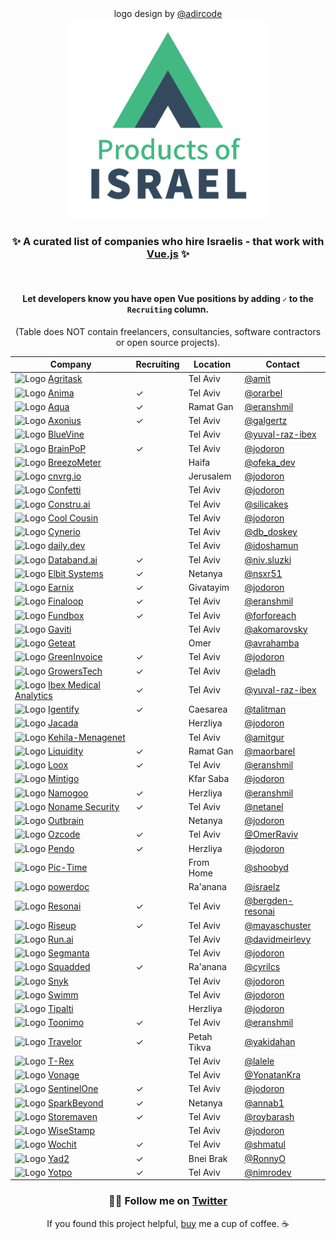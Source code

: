 <div align="center">
    <div>logo design by <a href="https://twitter.com/adircode">@adircode</a></div>
    <img width="320px" src="logo.png" alt="Products of Israel" title="Products of Israel">
    <h3>✨ A curated list of companies who hire Israelis - that work with <a href="https://vuejs.org/">Vue.js</a> ✨</h3>
    <br>

#### Let developers know you have open Vue positions by adding `✓` to the `Recruiting` column.

(Table does NOT contain freelancers, consultancies, software contractors or open source projects).

| Company                                                                                                                                          | Recruiting | Location    | Contact                                                               |
| ------------------------------------------------------------------------------------------------------------------------------------------------ | ---------- | ----------- | --------------------------------------------------------------------- |
| ![Logo](https://www.google.com/s2/favicons?sz=16&domain=start.agritask.com) [Agritask](https://start.agritask.com/)                              |            | Tel Aviv    | [@amit](https://github.com/amit-82)                                   |
| ![Logo](https://www.google.com/s2/favicons?sz=16&domain=www.animaapp.com) [Anima](https://www.animaapp.com/)                                     | ✓          | Tel Aviv    | [@orarbel](https://github.com/orarbel)                                |
| ![Logo](https://www.google.com/s2/favicons?sz=16&domain=www.aquasec.com) [Aqua](https://aquasec.com/about-us/careers)                            | ✓          | Ramat Gan   | [@eranshmil](https://github.com/eranshmil)                            |
| ![Logo](https://www.google.com/s2/favicons?sz=16&domain=www.axonius.com) [Axonius](https://www.axonius.com/)                                     | ✓          | Tel Aviv    | [@galgertz](https://github.com/galgertz)                              |
| ![Logo](https://www.google.com/s2/favicons?sz=16&domain=www.bluevine.com) [BlueVine](https://www.bluevine.com/)                                  |            | Tel Aviv    | [@yuval-raz-ibex](https://twitter.com/yuvalraz)                       |
| ![Logo](https://www.google.com/s2/favicons?sz=16&domain=brainpop.com) [BrainPoP](https://brainpop.com)                                           | ✓          | Tel Aviv    | [@jodoron](https://twitter.com/jodoron)                               |
| ![Logo](https://www.google.com/s2/favicons?sz=16&domain=breezometer.com) [BreezoMeter](https://breezometer.com)                                  |            | Haifa       | [@ofeka_dev](https://twitter.com/@ofeka_dev)                          |
| ![Logo](https://www.google.com/s2/favicons?sz=16&domain=cnvrg.io) [cnvrg.io](https://cnvrg.io)                                                   |            | Jerusalem   | [@jodoron](https://twitter.com/jodoron)                               |
| ![Logo](https://www.google.com/s2/favicons?sz=16&domain=www.withconfetti.com) [Confetti](https://www.withconfetti.com/)                          |            | Tel Aviv    | [@jodoron](https://twitter.com/jodoron)                               |
| ![Logo](https://www.google.com/s2/favicons?sz=16&domain=constru.ai) [Constru.ai](https://constru.ai/)                                            |            | Tel Aviv    | [@silicakes](https://github.com/silicakes)                            |
| ![Logo](https://www.google.com/s2/favicons?sz=16&domain=www.coolcousin.com) [Cool Cousin](https://www.coolcousin.com)                            |            | Tel Aviv    | [@jodoron](https://twitter.com/jodoron)                               |
| ![Logo](https://www.google.com/s2/favicons?sz=16&domain=www.cynerio.com) [Cynerio](https://www.cynerio.com)                                      |            | Tel Aviv    | [@db_doskey](https://twitter.com/db_doskey)                           |
| ![Logo](https://www.google.com/s2/favicons?sz=16&domain=daily.dev) [daily.dev](https://daily.dev)                                                |            | Tel Aviv    | [@idoshamun](https://twitter.com/idoshamun)                           |
| ![Logo](https://www.google.com/s2/favicons?sz=16&domain=databand.ai) [Databand.ai](https://databand.ai)                                          | ✓          | Tel Aviv    | [@niv.sluzki](https://www.linkedin.com/in/niv-sluzki/)                |
| ![Logo](https://www.google.com/s2/favicons?sz=16&domain=www.elbitsystems.com) [Elbit Systems](https://elbitsystems.com/)                         | ✓          | Netanya     | [@nsxr51](https://github.com/nsxr51)                                  |
| ![Logo](https://www.google.com/s2/favicons?sz=16&domain=www.earnix.com) [Earnix](https://earnix.com/)                                            | ✓          | Givatayim   | [@jodoron](https://twitter.com/jodoron)                               |
| ![Logo](https://www.google.com/s2/favicons?sz=16&domain=finaloop.com) [Finaloop](https://finaloop.com)                                           | ✓          | Tel Aviv    | [@eranshmil](https://github.com/eranshmil)                            |
| ![Logo](https://www.google.com/s2/favicons?sz=16&domain=fundbox.com) [Fundbox](https://fundbox.com)                                              | ✓          | Tel Aviv    | [@forforeach](https://twitter.com/forforeach)                         |
| ![Logo](https://www.google.com/s2/favicons?sz=16&domain=www.gaviti.com) [Gaviti](https://www.gaviti.com)                                         |            | Tel Aviv    | [@akomarovsky](https://www.linkedin.com/in/alexkomarovsky/)           |
| ![Logo](https://www.google.com/s2/favicons?sz=16&domain=www.geteat.co.il) [Geteat](https://geteat.co.il)                                         |            | Omer        | [@avrahamba](https://github.com/avrahamba)                            |
| ![Logo](https://www.google.com/s2/favicons?sz=16&domain=www.greeninvoice.co.il) [GreenInvoice](https://www.greeninvoice.co.il/)                  | ✓          | Tel Aviv    | [@jodoron](https://twitter.com/jodoron)                               |
| ![Logo](https://www.google.com/s2/favicons?sz=16&domain=www.growerstech.com) [GrowersTech](https://www.growerstech.com)                          | ✓          | Tel Aviv    | [@eladh](https://github.com/eladh)                                    |
| ![Logo](https://www.google.com/s2/favicons?sz=16&domain=ibex-ai.com) [Ibex Medical Analytics](https://ibex-ai.com/)                              | ✓          | Tel Aviv    | [@yuval-raz-ibex](https://twitter.com/yuvalraz)                       |
| ![Logo](https://www.google.com/s2/favicons?sz=16&domain=www.igentify.com) [Igentify](https://www.igentify.com)                                   | ✓          | Caesarea    | [@talitman](https://github.com/talitman)                              |
| ![Logo](https://www.google.com/s2/favicons?sz=16&domain=www.jacada.com/positions-in-israel) [Jacada](https://www.jacada.com/positions-in-israel) |            | Herzliya    | [@jodoron](https://twitter.com/jodoron)                               |
| ![Logo](https://www.google.com/s2/favicons?sz=16&domain=bandpad.co) [Kehila-Menagenet](https://bandpad.co)                                       |            | Tel Aviv    | [@amitgur](https://www.linkedin.com/in/amit-gur-65810146/)            |
| ![Logo](https://www.google.com/s2/favicons?sz=16&domain=liquidity-capital.com) [Liquidity](https://www.liquidity.inc/)                           | ✓          | Ramat Gan   | [@maorbarel](https://github.com/maorbarel)                            |
| ![Logo](https://www.google.com/s2/favicons?sz=16&domain=loox.app) [Loox](https://jobs.loox.io/)                                                  | ✓          | Tel Aviv    | [@eranshmil](https://github.com/eranshmil)                            |
| ![Logo](https://www.google.com/s2/favicons?sz=16&domain=www.mintigo.com) [Mintigo](https://www.mintigo.com)                                      |            | Kfar Saba   | [@jodoron](https://twitter.com/jodoron)                               |
| ![Logo](https://www.google.com/s2/favicons?sz=16&domain=namogoo.com) [Namogoo](https://namogoo.com/careers)                                      | ✓          | Herzliya    | [@eranshmil](https://github.com/eranshmil)                            |
| ![Logo](https://www.google.com/s2/favicons?sz=16&domain=nonamesecurity.com) [Noname Security](https://nonamesecurity.com)                        | ✓          | Tel Aviv    | [@netanel](mailto:netanelm@nonamesecurity.com?subject=I%20Love%20Vue) |
| ![Logo](https://www.google.com/s2/favicons?sz=16&domain=www.outbrain.com) [Outbrain](https://www.outbrain.com)                                   |            | Netanya     | [@jodoron](https://twitter.com/jodoron)                               |
| ![Logo](https://www.google.com/s2/favicons?sz=16&domain=www.oz-code.com) [Ozcode](https://oz-code.com)                                           | ✓          | Tel Aviv    | [@OmerRaviv](https://github.com/OmerRaviv)                            |
| ![Logo](https://www.google.com/s2/favicons?sz=16&domain=pendo.io) [Pendo](https://pendo.io)                                                      | ✓          | Herzliya    | [@jodoron](https://twitter.com/jodoron)                               |
| ![Logo](https://www.google.com/s2/favicons?sz=16&domain=www.pic-time.com) [Pic-Time](https://www.pic-time.com)                                   |            | From Home   | [@shoobyd](https://github.com/ShoobyD)                                |
| ![Logo](https://www.google.com/s2/favicons?sz=16&domain=app.powerdoc.co) [powerdoc](https://powerdoc.co.il)                                      |            | Ra'anana    | [@israelz](https://www.linkedin.com/in/israel-zhout-80291071/)        |
| ![Logo](https://www.google.com/s2/favicons?sz=16&domain=resonai.com) [Resonai](https://resonai.com)                                              | ✓          | Tel Aviv    | [@bergden-resonai](https://github.com/bergden-resonai)                |
| ![Logo](https://www.google.com/s2/favicons?sz=16&domain=www.riseup.co.il) [Riseup](https://www.riseup.co.il/)                                    | ✓          | Tel Aviv    | [@mayaschuster](https://github.com/mayaschuster)                      |
| ![Logo](https://www.google.com/s2/favicons?sz=16&domain=run.ai) [Run.ai](https://run.ai)                                                         |            | Tel Aviv    | [@davidmeirlevy](https://github.com/davidmeirlevy)                    |
| ![Logo](https://www.google.com/s2/favicons?sz=16&domain=segmanta.com) [Segmanta](https://segmanta.com)                                           |            | Tel Aviv    | [@jodoron](https://twitter.com/jodoron)                               |
| ![Logo](https://www.google.com/s2/favicons?sz=16&domain=www.squadded.co) [Squadded](https://www.squadded.co)                                     | ✓          | Ra'anana    | [@cyrilcs](https://twitter.com/cyrilcs)                               |
| ![Logo](https://www.google.com/s2/favicons?sz=16&domain=snyk.io) [Snyk](http://snyk.io)                                                          |            | Tel Aviv    | [@jodoron](https://twitter.com/jodoron)                               |
| ![Logo](https://www.google.com/s2/favicons?sz=16&domain=swimm.io) [Swimm](https://swimm.io/)                                                     |            | Tel Aviv    | [@jodoron](https://twitter.com/jodoron)                               |
| ![Logo](https://www.google.com/s2/favicons?sz=16&domain=tipalti.com) [Tipalti](https://tipalti.com)                                              |            | Herzliya    | [@jodoron](https://twitter.com/jodoron)                               |
| ![Logo](https://www.google.com/s2/favicons?sz=16&domain=toonimo.com) [Toonimo](https://toonimo.com)                                              | ✓          | Tel Aviv    | [@eranshmil](https://github.com/eranshmil)                            |
| ![Logo](https://www.google.com/s2/favicons?sz=16&domain=www.travelor.com) [Travelor](https://www.travelor.com)                                   | ✓          | Petah Tikva | [@yakidahan](https://github.com/yakidahan)                            |
| ![Logo](https://www.google.com/s2/favicons?sz=16&domain=www.trexgroup.com) [T-Rex](https://www.trexgroup.com/)                                   |            | Tel Aviv    | [@lalele](https://github.com/lalele/)                                 |
| ![Logo](https://www.google.com/s2/favicons?sz=16&domain=www.vonagetlv.com) [Vonage](https://www.vonagetlv.com)                                   |            | Tel Aviv    | [@YonatanKra](https://twitter.com/yonatankra)                         |
| ![Logo](https://www.google.com/s2/favicons?sz=16&domain=www.sentinelone.com) [SentinelOne](https://www.sentinelone.com/)                         | ✓          | Tel Aviv    | [@jodoron](https://twitter.com/jodoron)                               |
| ![Logo](https://www.google.com/s2/favicons?sz=16&domain=www.sparkbeyond.com) [SparkBeyond](https://www.sparkbeyond.com/)                         | ✓          | Netanya     | [@annab1](https://github.com/annab1)                                  |
| ![Logo](https://www.google.com/s2/favicons?sz=16&domain=www.storemaven.com) [Storemaven](https://www.storemaven.com/)                            | ✓          | Tel Aviv    | [@roybarash](https://github.com/roybarash)                            |
| ![Logo](https://www.google.com/s2/favicons?sz=16&domain=www.wisestamp.com) [WiseStamp](https://www.wisestamp.com)                                |            | Tel Aviv    | [@jodoron](https://twitter.com/jodoron)                               |
| ![Logo](https://www.google.com/s2/favicons?sz=16&domain=www.wochit.com) [Wochit](https://wochit.com)                                             | ✓          | Tel Aviv    | [@shmatul](https://github.com/shmatul)                                |
| ![Logo](https://www.google.com/s2/favicons?sz=16&domain=www.yad2.co.il) [Yad2](https://www.yad2.co.il/)                                          | ✓          | Bnei Brak   | [@RonnyO](https://github.com/RonnyO)                                  |
| ![Logo](https://www.google.com/s2/favicons?sz=16&domain=www.yotpo.com) [Yotpo](https://www.yotpo.com)                                            | ✓          | Tel Aviv    | [@nimrodev](https://github.com/nimrodev)                              |

### 👨‍💻 Follow me on [Twitter](https://twitter.com/jodoron)

If you found this project helpful, [buy](http://paypal.me/getcardsdone/6.75USD) me a cup of coffee. ☕

</div>
